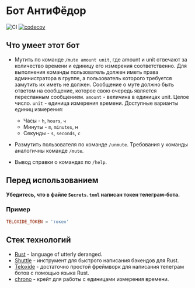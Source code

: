# Бот АнтиФёдор

![CI](https://github.com/AlexEreh/mute_bot/actions/workflows/ci.yml/badge.svg)
[![codecov](https://codecov.io/gh/AlexEreh/mute_bot/branch/master/graph/badge.svg)](https://codecov.io/gh/AlexEreh/mute_bot)

## Что умеет этот бот
* Мутить по команде `/mute amount unit`, 
где amount и unit отвечают за количество времени 
и единицу его измерения соответственно. 
Для выполнения команды пользователь должен иметь права администратора в группе, 
а пользователь которого требуется замутить их иметь не должен. 
Сообщение о муте должно быть ответом на сообщение, 
которое свою очередь является пересланным сообщением.
`amount` - величина в единицах unit.
  Целое число.
`unit` - единица измерения времени.
  Доступные варианты единиц измерения:
  * Часы - `h`, `hours`, `ч`
  * Минуты - `m`, `minutes`, `м`
  * Секунды - `s`, `seconds`, `с`

* Размутить пользователя по команде `/unmute`. 
Требования у команды аналогичны команде `/mute`.
* Вывод справки о командах по `/help`.

## Перед использованием
**Убедитесь, что в файле `Secrets.toml` написан токен телеграм-бота.**

### Пример
```toml
TELOXIDE_TOKEN = 'токен'
```

## Стек технологий
* [Rust](https://www.rust-lang.org/) - language of utterly deranged.
* [Shuttle](https://www.shuttle.rs) - инструмент для быстрого написания бэкендов для Rust. 
* [Teloxide](https://github.com/teloxide/teloxide) - достаточно простой фреймворк для написания 
телеграм ботов с помощью языка Rust.
* [chrono](https://crates.io/crates/chrono) - крейт для работы с единицами измерения времени.
